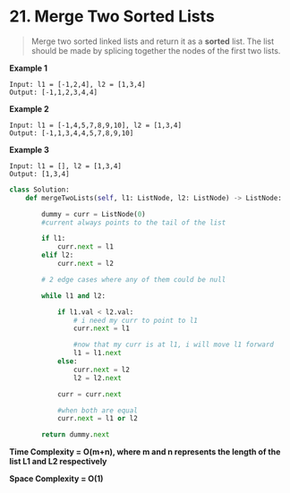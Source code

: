 # 21.  Merge Two Sorted Lists

>Merge two sorted linked lists and return it as a **sorted** list. The list should be made by splicing together the nodes of the first two lists.

**Example 1**

    Input: l1 = [-1,2,4], l2 = [1,3,4]
    Output: [-1,1,2,3,4,4]

**Example 2**

    Input: l1 = [-1,4,5,7,8,9,10], l2 = [1,3,4]
    Output: [-1,1,3,4,4,5,7,8,9,10]

**Example 3**

    Input: l1 = [], l2 = [1,3,4]
    Output: [1,3,4]

```python
class Solution:
    def mergeTwoLists(self, l1: ListNode, l2: ListNode) -> ListNode:

        dummy = curr = ListNode(0)
        #current always points to the tail of the list

        if l1:
            curr.next = l1
        elif l2:
            curr.next = l2

        # 2 edge cases where any of them could be null

        while l1 and l2:

            if l1.val < l2.val:
                # i need my curr to point to l1
                curr.next = l1

                #now that my curr is at l1, i will move l1 forward
                l1 = l1.next
            else:
                curr.next = l2
                l2 = l2.next

            curr = curr.next

            #when both are equal
            curr.next = l1 or l2

        return dummy.next
```
**Time Complexity = O(m+n), where m and n represents the length of the list L1 and L2 respectively**

**Space Complexity = O(1)**

